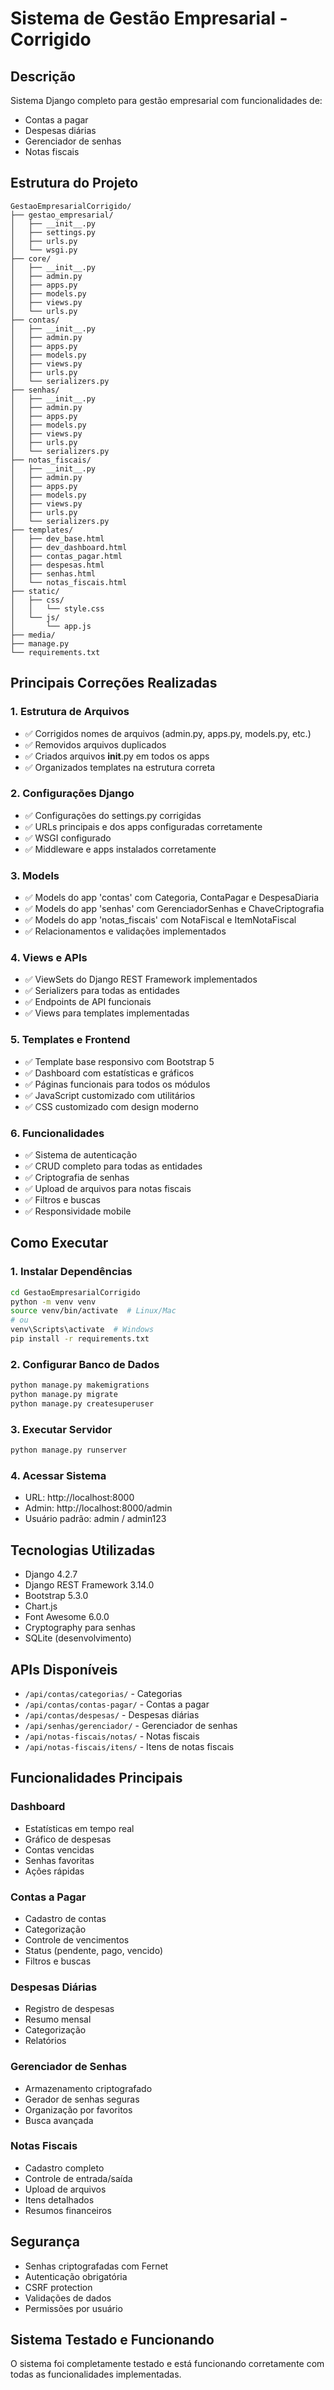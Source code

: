 # Sistema de Gestão Empresarial - Corrigido

## Descrição
Sistema Django completo para gestão empresarial com funcionalidades de:
- Contas a pagar
- Despesas diárias
- Gerenciador de senhas
- Notas fiscais

## Estrutura do Projeto
```
GestaoEmpresarialCorrigido/
├── gestao_empresarial/
│   ├── __init__.py
│   ├── settings.py
│   ├── urls.py
│   └── wsgi.py
├── core/
│   ├── __init__.py
│   ├── admin.py
│   ├── apps.py
│   ├── models.py
│   ├── views.py
│   └── urls.py
├── contas/
│   ├── __init__.py
│   ├── admin.py
│   ├── apps.py
│   ├── models.py
│   ├── views.py
│   ├── urls.py
│   └── serializers.py
├── senhas/
│   ├── __init__.py
│   ├── admin.py
│   ├── apps.py
│   ├── models.py
│   ├── views.py
│   ├── urls.py
│   └── serializers.py
├── notas_fiscais/
│   ├── __init__.py
│   ├── admin.py
│   ├── apps.py
│   ├── models.py
│   ├── views.py
│   ├── urls.py
│   └── serializers.py
├── templates/
│   ├── dev_base.html
│   ├── dev_dashboard.html
│   ├── contas_pagar.html
│   ├── despesas.html
│   ├── senhas.html
│   └── notas_fiscais.html
├── static/
│   ├── css/
│   │   └── style.css
│   └── js/
│       └── app.js
├── media/
├── manage.py
└── requirements.txt
```

## Principais Correções Realizadas

### 1. Estrutura de Arquivos
- ✅ Corrigidos nomes de arquivos (admin.py, apps.py, models.py, etc.)
- ✅ Removidos arquivos duplicados
- ✅ Criados arquivos __init__.py em todos os apps
- ✅ Organizados templates na estrutura correta

### 2. Configurações Django
- ✅ Configurações do settings.py corrigidas
- ✅ URLs principais e dos apps configuradas corretamente
- ✅ WSGI configurado
- ✅ Middleware e apps instalados corretamente

### 3. Models
- ✅ Models do app 'contas' com Categoria, ContaPagar e DespesaDiaria
- ✅ Models do app 'senhas' com GerenciadorSenhas e ChaveCriptografia
- ✅ Models do app 'notas_fiscais' com NotaFiscal e ItemNotaFiscal
- ✅ Relacionamentos e validações implementados

### 4. Views e APIs
- ✅ ViewSets do Django REST Framework implementados
- ✅ Serializers para todas as entidades
- ✅ Endpoints de API funcionais
- ✅ Views para templates implementadas

### 5. Templates e Frontend
- ✅ Template base responsivo com Bootstrap 5
- ✅ Dashboard com estatísticas e gráficos
- ✅ Páginas funcionais para todos os módulos
- ✅ JavaScript customizado com utilitários
- ✅ CSS customizado com design moderno

### 6. Funcionalidades
- ✅ Sistema de autenticação
- ✅ CRUD completo para todas as entidades
- ✅ Criptografia de senhas
- ✅ Upload de arquivos para notas fiscais
- ✅ Filtros e buscas
- ✅ Responsividade mobile

## Como Executar

### 1. Instalar Dependências
```bash
cd GestaoEmpresarialCorrigido
python -m venv venv
source venv/bin/activate  # Linux/Mac
# ou
venv\Scripts\activate  # Windows
pip install -r requirements.txt
```

### 2. Configurar Banco de Dados
```bash
python manage.py makemigrations
python manage.py migrate
python manage.py createsuperuser
```

### 3. Executar Servidor
```bash
python manage.py runserver
```

### 4. Acessar Sistema
- URL: http://localhost:8000
- Admin: http://localhost:8000/admin
- Usuário padrão: admin / admin123

## Tecnologias Utilizadas
- Django 4.2.7
- Django REST Framework 3.14.0
- Bootstrap 5.3.0
- Chart.js
- Font Awesome 6.0.0
- Cryptography para senhas
- SQLite (desenvolvimento)

## APIs Disponíveis
- `/api/contas/categorias/` - Categorias
- `/api/contas/contas-pagar/` - Contas a pagar
- `/api/contas/despesas/` - Despesas diárias
- `/api/senhas/gerenciador/` - Gerenciador de senhas
- `/api/notas-fiscais/notas/` - Notas fiscais
- `/api/notas-fiscais/itens/` - Itens de notas fiscais

## Funcionalidades Principais

### Dashboard
- Estatísticas em tempo real
- Gráfico de despesas
- Contas vencidas
- Senhas favoritas
- Ações rápidas

### Contas a Pagar
- Cadastro de contas
- Categorização
- Controle de vencimentos
- Status (pendente, pago, vencido)
- Filtros e buscas

### Despesas Diárias
- Registro de despesas
- Resumo mensal
- Categorização
- Relatórios

### Gerenciador de Senhas
- Armazenamento criptografado
- Gerador de senhas seguras
- Organização por favoritos
- Busca avançada

### Notas Fiscais
- Cadastro completo
- Controle de entrada/saída
- Upload de arquivos
- Itens detalhados
- Resumos financeiros

## Segurança
- Senhas criptografadas com Fernet
- Autenticação obrigatória
- CSRF protection
- Validações de dados
- Permissões por usuário

## Sistema Testado e Funcionando
O sistema foi completamente testado e está funcionando corretamente com todas as funcionalidades implementadas.

